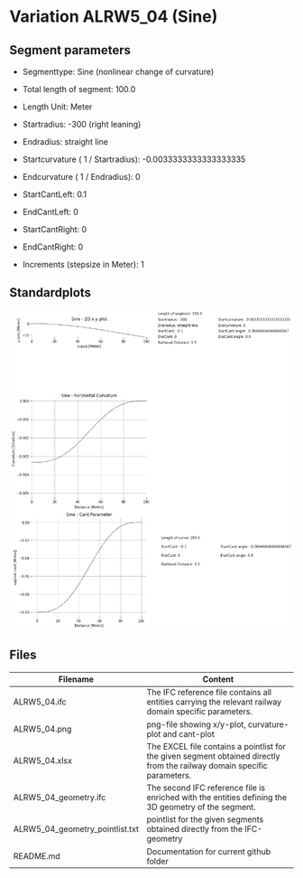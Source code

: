 # Variation ALRW5_04 (Sine)

## Segment parameters

* Segmenttype: Sine (nonlinear change of curvature)

* Total length of segment: 100.0

* Length Unit: Meter

* Startradius: -300 (right leaning)

* Endradius: straight line

* Startcurvature ( 1 / Startradius): -0.0033333333333333335

* Endcurvature ( 1 / Endradius): 0

* StartCantLeft: 0.1

* EndCantLeft: 0

* StartCantRight: 0

* EndCantRight: 0

* Increments (stepsize in Meter): 1

## Standardplots

<img src="./ALRW5_04.png">


## Files


| Filename                      | Content |
| ----------------------------- | --------------------------------------------------------------------------------------------- |
| ALRW5_04.ifc | The IFC reference file contains all entities carrying the relevant railway domain specific parameters. |
| ALRW5_04.png | png-file showing x/y-plot, curvature-plot and cant-plot  |
| ALRW5_04.xlsx | The EXCEL file contains a pointlist for the given segment obtained directly from the railway domain specific parameters.  |
| ALRW5_04_geometry.ifc | The second IFC reference file is enriched with the entities defining the 3D geometry of the segment.  |
| ALRW5_04_geometry_pointlist.txt | pointlist for the given segments obtained directly from the IFC-geometry  |
| README.md | Documentation for current github folder  |


